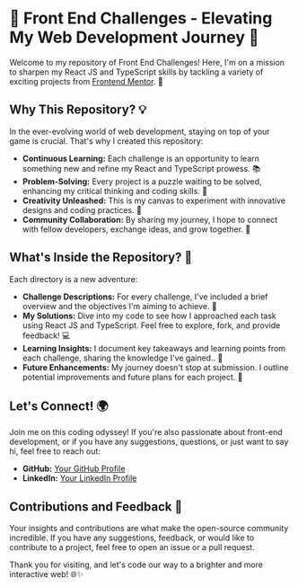 # 🚀 Front End Challenges - Elevating My Web Development Journey 🌟

Welcome to my repository of Front End Challenges! Here, I'm on a mission to sharpen my React JS and TypeScript skills by tackling a variety of exciting projects from [Frontend Mentor](https://www.frontendmentor.io/). 🎯

## Why This Repository? 💡

In the ever-evolving world of web development, staying on top of your game is crucial. That's why I created this repository:

- **Continuous Learning:** Each challenge is an opportunity to learn something new and refine my React and TypeScript prowess. 📚
- **Problem-Solving:** Every project is a puzzle waiting to be solved, enhancing my critical thinking and coding skills. 🧩
- **Creativity Unleashed:** This is my canvas to experiment with innovative designs and coding practices. 🎨
- **Community Collaboration:** By sharing my journey, I hope to connect with fellow developers, exchange ideas, and grow together. 🤝

## What's Inside the Repository? 📁

Each directory is a new adventure:

- **Challenge Descriptions:** For every challenge, I've included a brief overview and the objectives I'm aiming to achieve. 🎯
- **My Solutions:** Dive into my code to see how I approached each task using React JS and TypeScript. Feel free to explore, fork, and provide feedback! 💻
- **Learning Insights:** I document key takeaways and learning points from each challenge, sharing the knowledge I've gained.. 📖
- **Future Enhancements:** My journey doesn't stop at submission. I outline potential improvements and future plans for each project. 🌱

## Let's Connect! 🌍

Join me on this coding odyssey! If you're also passionate about front-end development, or if you have any suggestions, questions, or just want to say hi, feel free to reach out:

- **GitHub:** [Your GitHub Profile](https://github.com/petritnuredini/)
- **LinkedIn:** [Your LinkedIn Profile](https://www.linkedin.com/in/petritnuredini)

## Contributions and Feedback 💌

Your insights and contributions are what make the open-source community incredible. If you have any suggestions, feedback, or would like to contribute to a project, feel free to open an issue or a pull request.

Thank you for visiting, and let's code our way to a brighter and more interactive web! 🌐✨
